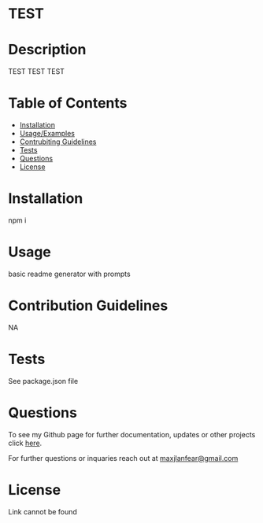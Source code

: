 # TEST  
          
# Description
  
TEST TEST TEST
  
# Table of Contents
- [Installation](#installation)
- [Usage/Examples](#usage)
- [Contrubiting Guidelines](##contribution_guidelines)
- [Tests](#tests)
- [Questions](#questions)
- [License](#license)

# Installation
  
npm i
  
# Usage
  
basic readme generator with prompts
  
# Contribution Guidelines
  
NA
  
# Tests
  
See package.json file

# Questions

To see my Github page for further documentation, updates or other projects click [here](https://github.com/MLanfear@gmail.com).

For further questions or inquaries reach out at maxjlanfear@gmail.com


# License
Link cannot be found 
